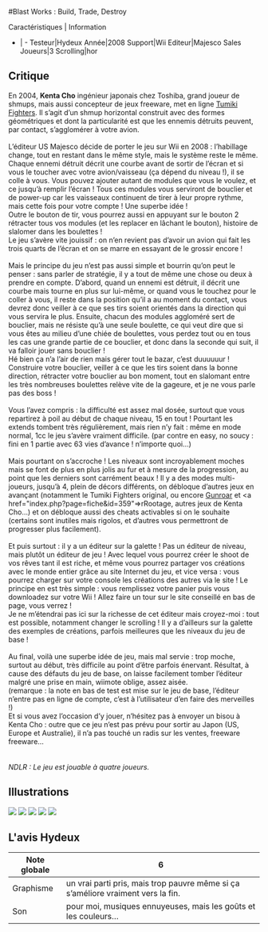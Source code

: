 #Blast Works : Build, Trade, Destroy 

Caractéristiques | Information
- | -
Testeur|Hydeux
Année|2008
Support|Wii
Editeur|Majesco Sales
Joueurs|3
Scrolling|hor

## Critique
En 2004, <b>Kenta Cho</b> ingénieur japonais chez Toshiba, grand joueur de shmups, mais aussi concepteur de jeux freeware, met en ligne <a href="index.php?page=fiche&id=494">Tumiki Fighters</a>. Il s’agit d’un shmup horizontal construit avec des formes géométriques et dont la particularité est que les ennemis détruits peuvent, par contact, s’agglomérer à votre avion.<br/><br/>L’éditeur US Majesco décide de porter le jeu sur Wii en 2008 : l’habillage change, tout en restant dans le même style, mais le système reste le même. Chaque ennemi détruit décrit une courbe avant de sortir de l’écran et si vous le toucher avec votre avion/vaisseau (ça dépend du niveau !), il se colle à vous. Vous pouvez ajouter autant de modules que vous le voulez, et ce jusqu’à remplir l’écran ! Tous ces modules vous serviront de bouclier et de power-up car les vaisseaux continuent de tirer à leur propre rythme, mais cette fois pour votre compte ! Une superbe idée !<br/>Outre le bouton de tir, vous pourrez aussi en appuyant sur le bouton 2 rétracter tous vos modules (et les replacer en lâchant le bouton), histoire de slalomer dans les boulettes !<br/>Le jeu s’avère vite jouissif : on n’en revient pas d’avoir un avion qui fait les trois quarts de l’écran et on se marre en essayant de le grossir encore !<br/><br/>Mais le principe du jeu n’est pas aussi simple et bourrin qu’on peut le penser : sans parler de stratégie, il y a tout de même une chose ou deux à prendre en compte. D’abord, quand un ennemi est détruit, il décrit une courbe mais tourne en plus sur lui-même, or quand vous le touchez pour le coller à vous, il reste dans la position qu’il a au moment du contact, vous devrez donc veiller à ce que ses tirs soient orientés dans la direction qui vous servira le plus. Ensuite, chacun des modules aggloméré sert de bouclier, mais ne résiste qu’à une seule boulette, ce qui veut dire que si vous êtes au milieu d’une chiée de boulettes, vous perdez tout ou en tous les cas une grande partie de ce bouclier, et donc dans la seconde qui suit, il va falloir jouer sans bouclier !<br/>Hé bien ça n’a l’air de rien mais gérer tout le bazar, c’est duuuuuur ! Construire votre bouclier, veiller à ce que les tirs soient dans la bonne direction, rétracter votre bouclier au bon moment, tout en slalomant entre les très nombreuses boulettes relève vite de la gageure, et je ne vous parle pas des boss !<br/><br/>Vous l’avez compris : la difficulté est assez mal dosée, surtout que vous repartirez à poil au début de chaque niveau, 15 en tout ! Pourtant les extends tombent très régulièrement, mais rien n’y fait : même en mode normal, 1cc le jeu s’avère vraiment difficile. (par contre en easy, no soucy : fini en 1 partie avec 63 vies d’avance ! n’importe quoi…)<br/><br/>Mais pourtant on s’accroche ! Les niveaux sont incroyablement moches mais se font de plus en plus jolis au fur et à mesure de la progression, au point que les derniers sont carrément beaux ! Il y a des modes multi-joueurs, jusqu’à 4, plein de décors différents, on débloque d’autres jeux en avançant (notamment le Tumiki Fighters original, ou encore <a href="index.php?page=fiche&id=775">Gunroar</a> et <a href="index.php?page=fiche&id=359"=>rRootage</a>, autres jeux de Kenta Cho…) et on débloque aussi des cheats activables si on le souhaite (certains sont inutiles mais rigolos, et d’autres vous permettront de progresser plus facilement).<br/><br/>Et puis surtout : il y a un éditeur sur la galette ! Pas un éditeur de niveau, mais plutôt un éditeur de jeu ! Avec lequel vous pourrez créer le shoot de vos rêves tant il est riche, et même vous pourrez partager vos créations avec le monde entier grâce au site Internet du jeu, et vice versa : vous pourrez charger sur votre console les créations des autres via le site ! Le principe en est très simple : vous remplissez votre panier puis vous downloadez sur votre Wii ! Allez faire un tour sur le site conseillé en bas de page, vous verrez !<br/>Je ne m’étendrai pas ici sur la richesse de cet éditeur mais croyez-moi : tout est possible, notamment changer le scrolling ! Il y a d’ailleurs sur la galette des exemples de créations, parfois meilleures que les niveaux du jeu de base !<br/><br/>Au final, voilà une superbe idée de jeu, mais mal servie : trop moche, surtout au début, très difficile au point d’être parfois énervant. Résultat, à cause des défauts du jeu de base, on laisse facilement tomber l’éditeur malgré une prise en main, wiimote oblige, assez aisée.<br/>(remarque : la note en bas de test est mise sur le jeu de base, l’éditeur n’entre pas en ligne de compte, c’est à l’utilisateur d’en faire des merveilles !)<br/>Et si vous avez l’occasion d’y jouer, n’hésitez pas à envoyer un bisou à Kenta Cho : outre que ce jeu n’est pas prévu pour sortir au Japon (US, Europe et Australie), il n’a pas touché un radis sur les ventes, freeware freeware…<br/><br/><br/><i>NDLR : Le jeu est jouable à quatre joueurs.</i>

## Illustrations
![](http://www.shmup.com/images/thumbs/img_fiche_1_1252.jpg)
![](http://www.shmup.com/images/thumbs/img_fiche_2_1252.jpg)
![](http://www.shmup.com/images/thumbs/img_fiche_3_1252.jpg)
![](http://www.shmup.com/images/thumbs/img_fiche_4_1252.jpg)
![](http://www.shmup.com/images/thumbs/img_fiche_5_1252.jpg)

## L'avis Hydeux
Note globale|6
-|-
Graphisme|un vrai parti pris, mais trop pauvre même si ça s’améliore vraiment vers la fin. 
Son|pour moi, musiques ennuyeuses, mais les goûts et les couleurs…
